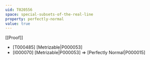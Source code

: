 ```yaml
---
uid: T020556
space: special-subsets-of-the-real-line
property: perfectly-normal
value: true
---
```

[[Proof]]

* [T000485] [Metrizable|P000053]
* [I000070] [Metrizable|P000053] => [Perfectly Normal|P000015]

